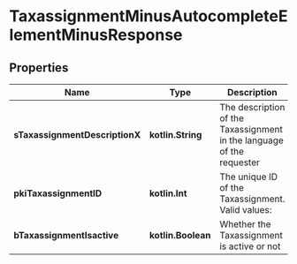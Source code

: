 
# TaxassignmentMinusAutocompleteElementMinusResponse

## Properties
Name | Type | Description | Notes
------------ | ------------- | ------------- | -------------
**sTaxassignmentDescriptionX** | **kotlin.String** | The description of the Taxassignment  in the language of the requester | 
**pkiTaxassignmentID** | **kotlin.Int** | The unique ID of the Taxassignment.  Valid values:  |Value|Description| |-|-| |1|No tax| |2|GST| |3|HST (ON)| |4|HST (NB)| |5|HST (NS)| |6|HST (NL)| |7|HST (PE)| |8|GST + QST (QC)| |9|GST + QST (QC) Non-Recoverable| |10|GST + PST (BC)| |11|GST + PST (SK)| |12|GST + RST (MB)| |13|GST + PST (BC) Non-Recoverable| |14|GST + PST (SK) Non-Recoverable| |15|GST + RST (MB) Non-Recoverable| | 
**bTaxassignmentIsactive** | **kotlin.Boolean** | Whether the Taxassignment is active or not | 



